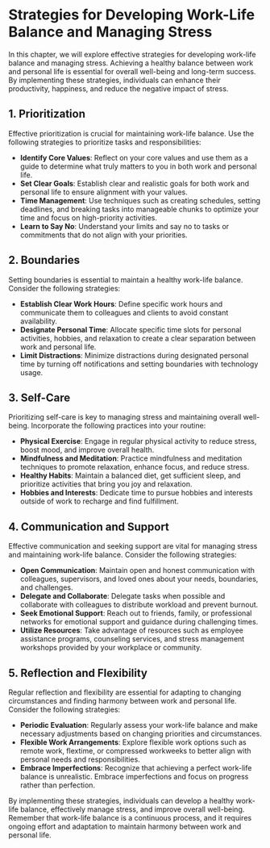 Strategies for Developing Work-Life Balance and Managing Stress
==========================================================================

In this chapter, we will explore effective strategies for developing work-life balance and managing stress. Achieving a healthy balance between work and personal life is essential for overall well-being and long-term success. By implementing these strategies, individuals can enhance their productivity, happiness, and reduce the negative impact of stress.

**1. Prioritization**
---------------------

Effective prioritization is crucial for maintaining work-life balance. Use the following strategies to prioritize tasks and responsibilities:

* **Identify Core Values**: Reflect on your core values and use them as a guide to determine what truly matters to you in both work and personal life.
* **Set Clear Goals**: Establish clear and realistic goals for both work and personal life to ensure alignment with your values.
* **Time Management**: Use techniques such as creating schedules, setting deadlines, and breaking tasks into manageable chunks to optimize your time and focus on high-priority activities.
* **Learn to Say No**: Understand your limits and say no to tasks or commitments that do not align with your priorities.

**2. Boundaries**
-----------------

Setting boundaries is essential to maintain a healthy work-life balance. Consider the following strategies:

* **Establish Clear Work Hours**: Define specific work hours and communicate them to colleagues and clients to avoid constant availability.
* **Designate Personal Time**: Allocate specific time slots for personal activities, hobbies, and relaxation to create a clear separation between work and personal life.
* **Limit Distractions**: Minimize distractions during designated personal time by turning off notifications and setting boundaries with technology usage.

**3. Self-Care**
----------------

Prioritizing self-care is key to managing stress and maintaining overall well-being. Incorporate the following practices into your routine:

* **Physical Exercise**: Engage in regular physical activity to reduce stress, boost mood, and improve overall health.
* **Mindfulness and Meditation**: Practice mindfulness and meditation techniques to promote relaxation, enhance focus, and reduce stress.
* **Healthy Habits**: Maintain a balanced diet, get sufficient sleep, and prioritize activities that bring you joy and relaxation.
* **Hobbies and Interests**: Dedicate time to pursue hobbies and interests outside of work to recharge and find fulfillment.

**4. Communication and Support**
--------------------------------

Effective communication and seeking support are vital for managing stress and maintaining work-life balance. Consider the following strategies:

* **Open Communication**: Maintain open and honest communication with colleagues, supervisors, and loved ones about your needs, boundaries, and challenges.
* **Delegate and Collaborate**: Delegate tasks when possible and collaborate with colleagues to distribute workload and prevent burnout.
* **Seek Emotional Support**: Reach out to friends, family, or professional networks for emotional support and guidance during challenging times.
* **Utilize Resources**: Take advantage of resources such as employee assistance programs, counseling services, and stress management workshops provided by your workplace or community.

**5. Reflection and Flexibility**
---------------------------------

Regular reflection and flexibility are essential for adapting to changing circumstances and finding harmony between work and personal life. Consider the following strategies:

* **Periodic Evaluation**: Regularly assess your work-life balance and make necessary adjustments based on changing priorities and circumstances.
* **Flexible Work Arrangements**: Explore flexible work options such as remote work, flextime, or compressed workweeks to better align with personal needs and responsibilities.
* **Embrace Imperfections**: Recognize that achieving a perfect work-life balance is unrealistic. Embrace imperfections and focus on progress rather than perfection.

By implementing these strategies, individuals can develop a healthy work-life balance, effectively manage stress, and improve overall well-being. Remember that work-life balance is a continuous process, and it requires ongoing effort and adaptation to maintain harmony between work and personal life.
